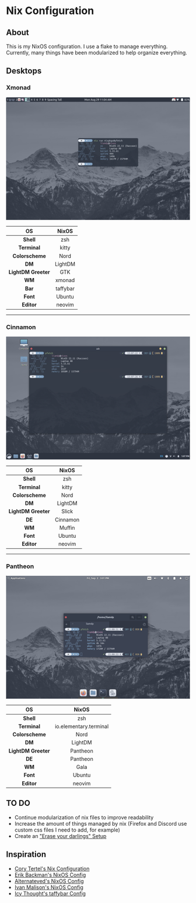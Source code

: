 # Nix Configuration

## About
This is my NixOS configuration. I use a flake to manage everything. Currently, many things have been modularized to help organize everything.

## Desktops

### Xmonad

![Image](images/xmonad.png)

| **OS**              | NixOS    |
|:-------------------:|:--------:|
| **Shell**           | zsh      |
| **Terminal**        | kitty    |
| **Colorscheme**     | Nord     |
| **DM**              | LightDM  |
| **LightDM Greeter** | GTK      |
| **WM**              | xmonad   |
| **Bar**             | taffybar |
| **Font**            | Ubuntu   |
| **Editor**          | neovim   |

---
### Cinnamon

![Image](images/cinnamon.png)

| **OS**              | NixOS    |
|:-------------------:|:--------:|
| **Shell**           | zsh      |
| **Terminal**        | kitty    |
| **Colorscheme**     | Nord     |
| **DM**              | LightDM  |
| **LightDM Greeter** | Slick    |
| **DE**              | Cinnamon |
| **WM**              | Muffin   |
| **Font**            | Ubuntu   |
| **Editor**          | neovim   |

---
### Pantheon

![Image](images/pantheon.png)

| **OS**              | NixOS                  |
|:-------------------:|:----------------------:|
| **Shell**           | zsh                    |
| **Terminal**        | io.elementary.terminal |
| **Colorscheme**     | Nord                   |
| **DM**              | LightDM                |
| **LightDM Greeter** | Pantheon               |
| **DE**              | Pantheon               |
| **WM**              | Gala                   |
| **Font**            | Ubuntu                 |
| **Editor**          | neovim                 |

## TO DO

- Continue modularization of nix files to improve readability
- Increase the amount of things managed by nix (Firefox and Discord use custom css files I need to add, for example)
- Create an ["Erase your darlings" Setup](https://grahamc.com/blog/erase-your-darlings "Erase your darlings")

## Inspiration

- [Cory Tertel's Nix Configuration](https://github.com/corytertel/nix-configuration "Cory Tertel's Nix Configuration")
- [Erik Backman's NixOS Config](https://github.com/erikbackman/nixos-config "Erik Backman's NixOS Config")
- [Alternateved's NixOS Config](https://github.com/alternateved/nixos-config "Alternateved's NixOS Config")
- [Ivan Malison's NixOS Config](https://github.com/IvanMalison/dotfiles "Ivan Malison's NixOS Config")
- [Icy Thought's taffybar Config](https://github.com/Icy-Thought/Snowflake/tree/935b7e2a53ed37eaa9011459f3dcacef9af31058/config/my-taffybar "Icy Thought's taffybar Config")
